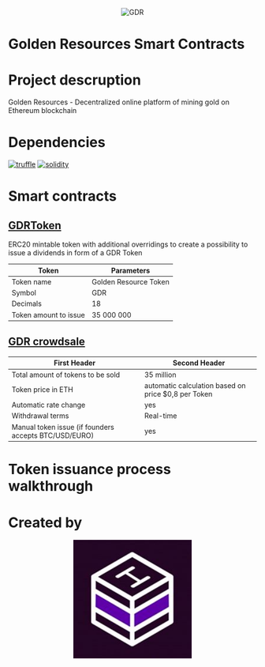<p align="center">
  <img width="240" height ="120"  alt="GDR" src = "./assets/GDR.jpg">
</p>


# Golden Resources Smart Contracts

# Project descruption 
Golden Resources - Decentralized online platform of mining gold on Ethereum blockchain


# Dependencies 
[![truffle](https://img.shields.io/badge/truffle-v3.4.11-orange.svg)](https://truffle.readthedocs.io/en/latest/)
[![solidity](https://img.shields.io/badge/solidity-docs-red.svg)](http://solidity.readthedocs.io/en/develop/types.html)

# Smart contracts

## [GDRToken](https://github.com/DenisKaizer/GDR/blob/master/contracts/GDR.sol)
ERC20 mintable token with additional overridings to create a  possibility to issue a dividends in form of a GDR Token

Token | Parameters
------------ | -------------
Token name	| Golden Resource Token
Symbol 	 | GDR
Decimals |	18
Token amount to issue |	35 000 000 

## [GDR crowdsale](https://github.com/DenisKaizer/GDR/blob/master/contracts/Crowdsale.sol)

First Header | Second Header
------------ | -------------
Total amount of tokens to be sold	| 35 million
Token price in ETH	 | automatic calculation based on price $0,8 per Token
Automatic rate change | 	yes
Withdrawal terms |	Real-time
Manual token issue (if founders accepts BTC/USD/EURO)	| yes



# Token issuance process walkthrough

# Created by 
<p align="center">
  <img width="240" height ="240" alt="Hyperion" src = "./assets/Hashlab.jpg">
</p>


